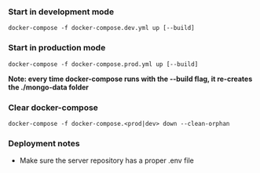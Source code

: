### Start in development mode

`docker-compose -f docker-compose.dev.yml up [--build]`

### Start in production mode

`docker-compose -f docker-compose.prod.yml up [--build]`

**Note: every time docker-compose runs with the --build flag, it re-creates the ./mongo-data folder**

### Clear docker-compose

`docker-compose -f docker-compose.<prod|dev> down --clean-orphan`

### Deployment notes

- Make sure the server repository has a proper .env file
